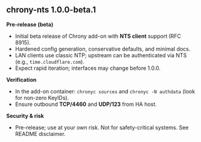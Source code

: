 ## chrony-nts 1.0.0-beta.1

**Pre-release (beta)**

- Initial beta release of Chrony add-on with **NTS client** support (RFC 8915).
- Hardened config generation, conservative defaults, and minimal docs.
- LAN clients use classic NTP; upstream can be authenticated via NTS (e.g., `time.cloudflare.com`).
- Expect rapid iteration; interfaces may change before 1.0.0.

**Verification**
- In the add-on container: `chronyc sources` and `chronyc -N authdata` (look for non-zero KeyIDs).
- Ensure outbound **TCP/4460** and **UDP/123** from HA host.

**Security & risk**
- Pre-release; use at your own risk. Not for safety-critical systems. See README disclaimer.
